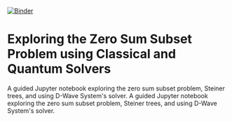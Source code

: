 [![Binder](https://mybinder.org/badge_logo.svg)](https://mybinder.org/v2/gh/dtquantumc/zeroSumSubset/master?filepath=%2Fzero_sum_subset%2Fzero_sum_subset_solutions.ipynb)

# Exploring the Zero Sum Subset Problem using Classical and Quantum Solvers

A guided Jupyter notebook exploring the zero sum subset problem, Steiner trees, and using D-Wave System's solver.	A guided Jupyter notebook exploring the zero sum subset problem, Steiner trees, and using D-Wave System's solver.
